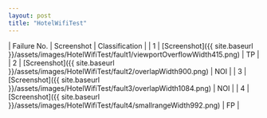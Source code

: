 ```yaml
---
layout: post
title: "HotelWifiTest"
---
```

| Failure No. | Screenshot | Classification |
| 1 | [Screenshot]({{ site.baseurl }}/assets/images/HotelWifiTest/fault1/viewportOverflowWidth415.png) | TP |
| 2 | [Screenshot]({{ site.baseurl }}/assets/images/HotelWifiTest/fault2/overlapWidth900.png) | NOI |
| 3 | [Screenshot]({{ site.baseurl }}/assets/images/HotelWifiTest/fault3/overlapWidth1084.png) | NOI |
| 4 | [Screenshot]({{ site.baseurl }}/assets/images/HotelWifiTest/fault4/smallrangeWidth992.png) | FP |
